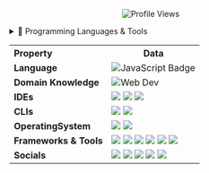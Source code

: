 <!-- 👁️‍🗨️ Profile Views -->
<p align="center">
  <img src="https://komarev.com/ghpvc/?username=majbaulhoque&label=👁️‍🗨️+Profile+Views&color=blueviolet&style=flat-square" alt="Profile Views" />
</p>

<!-- 🚀 Tech Stack Section -->
<details>
<summary>🚀 Programming Languages & Tools</summary>
<p align="center">
  <a href="#"><img src="https://skillicons.dev/icons?i=html,css,js,react,nextjs,nodejs,express,mongodb,firebase,tailwind,docker,git,github,vscode,figma&theme=light" height="100" /></a>
</p>
</details>

<!-- 🧠 Domain & Environment Info Table (unchanged structure) -->
<table>
<tr><th align="left">Property</th><th>Data</th></tr>
<tr>
  <td><strong>Language</strong></td>
  <td><img alt="JavaScript Badge" src="https://img.shields.io/badge/-JavaScript-F7DF1E?style=flat&logo=javascript&logoColor=black" /></td>
</tr>
<tr>
  <td><strong>Domain Knowledge</strong></td>
  <td><img alt="Web Dev" src="https://img.shields.io/badge/-Web%20Development-blue?style=flat&logo=html5&logoColor=white" /></td>
</tr>
<tr>
  <td><strong>IDEs</strong></td>
  <td>
    <a href="https://code.visualstudio.com/"><img src="https://img.shields.io/badge/-VS%20Code-007ACC?logo=visual-studio-code&logoColor=white" /></a>
    <a href="https://github.com/"><img src="https://img.shields.io/badge/-GitHub-black?logo=github" /></a>
    <a href="https://figma.com/"><img src="https://img.shields.io/badge/-Figma-F24E1E?logo=figma&logoColor=white" /></a>
  </td>
</tr>
<tr>
  <td><strong>CLIs</strong></td>
  <td>
    <a href="#"><img src="https://img.shields.io/badge/-Bash-black?logo=gnu-bash" /></a>
    <a href="#"><img src="https://img.shields.io/badge/-PowerShell-blue?logo=powershell" /></a>
  </td>
</tr>
<tr>
  <td><strong>OperatingSystem</strong></td>
  <td>
    <a href="#"><img src="https://img.shields.io/badge/-Windows-0078D6?logo=windows&logoColor=white" /></a>
    <a href="#"><img src="https://img.shields.io/badge/-Ubuntu-E95420?logo=ubuntu&logoColor=white" /></a>
  </td>
</tr>
<tr>
  <td><strong>Frameworks & Tools</strong></td>
  <td>
    <img src="https://img.shields.io/badge/-React-blue?style=flat&logo=react&logoColor=white" />
    <img src="https://img.shields.io/badge/-Node.js-339933?style=flat&logo=node.js&logoColor=white" />
    <img src="https://img.shields.io/badge/-Firebase-yellow?logo=firebase" />
    <img src="https://img.shields.io/badge/-MongoDB-green?logo=mongodb" />
    <img src="https://img.shields.io/badge/-Tailwind%20CSS-06B6D4?style=flat&logo=tailwindcss&logoColor=white" />
    <img src="https://img.shields.io/badge/-Docker-blue?logo=docker" />
  </td>
</tr>
<tr>
  <td><strong>Socials</strong></td>
  <td>
    <a href="https://twitter.com/Majba24181683"><img src="https://img.shields.io/badge/-@Majba24181683-1DA1F2?style=flat&logo=Twitter&logoColor=white" /></a>
    <a href="https://www.linkedin.com/in/kazi-ziaur-rahman-majba-a089b71ba/"><img src="https://img.shields.io/badge/-Linkedin:majba9399-0077B5?style=flat&logo=LinkedIn&logoColor=white" /></a>
    <a href="https://www.facebook.com/maj.ba.963/"><img src="https://img.shields.io/badge/-maj.ba.963-1877F2?style=flat&logo=Facebook&logoColor=white" /></a>
    <a href="https://www.instagram.com/___majba___/"><img src="https://img.shields.io/badge/-majba9399-E4405F?style=flat&logo=Instagram&logoColor=white" /></a>
    <a href="mailto:majba9399@gmail.com"><img src="https://img.shields.io/badge/Email-majba9399@gmail.com-red?style=flat&logo=gmail&logoColor=white" /></a>
  </td>
</tr>
</table>
